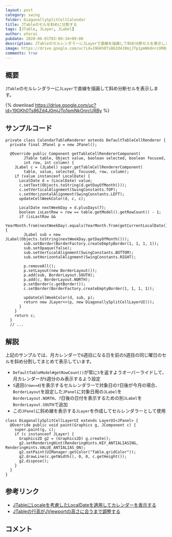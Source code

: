 ```yaml
---
layout: post
category: swing
folder: DiagonallySplitCellCalendar
title: JTableのセルを斜めに分割する
tags: [JTable, JLayer, JLabel]
author: aterai
pubdate: 2020-06-01T03:09:34+09:00
description: JTableのセルレンダラーにJLayerで直線を描画して斜め分断セルを表示します。
image: https://drive.google.com/uc?id=19GKh0Ts86Zd4J0mjJTp1pmNkOnrcURBy
comments: true
---
```

## 概要
`JTable`のセルレンダラーに`JLayer`で直線を描画して斜め分断セルを表示します。

{% download https://drive.google.com/uc?id=19GKh0Ts86Zd4J0mjJTp1pmNkOnrcURBy %}

## サンプルコード
<pre class="prettyprint"><code>private class CalendarTableRenderer extends DefaultTableCellRenderer {
  private final JPanel p = new JPanel();

  @Override public Component getTableCellRendererComponent(
        JTable table, Object value, boolean selected, boolean focused,
        int row, int column) {
    JLabel c = (JLabel) super.getTableCellRendererComponent(
        table, value, selected, focused, row, column);
    if (value instanceof LocalDate) {
      LocalDate d = (LocalDate) value;
      c.setText(Objects.toString(d.getDayOfMonth()));
      c.setVerticalAlignment(SwingConstants.TOP);
      c.setHorizontalAlignment(SwingConstants.LEFT);
      updateCellWeekColor(d, c, c);

      LocalDate nextWeekDay = d.plusDays(7);
      boolean isLastRow = row == table.getModel().getRowCount() - 1;
      if (isLastRow &amp;&amp;
          YearMonth.from(nextWeekDay).equals(YearMonth.from(getCurrentLocalDate()))) {
        JLabel sub = new JLabel(Objects.toString(nextWeekDay.getDayOfMonth()));
        sub.setBorder(BorderFactory.createEmptyBorder(1, 1, 1, 1));
        sub.setOpaque(false);
        sub.setVerticalAlignment(SwingConstants.BOTTOM);
        sub.setHorizontalAlignment(SwingConstants.RIGHT);

        p.removeAll();
        p.setLayout(new BorderLayout());
        p.add(sub, BorderLayout.SOUTH);
        p.add(c, BorderLayout.NORTH);
        p.setBorder(c.getBorder());
        c.setBorder(BorderFactory.createEmptyBorder(1, 1, 1, 1));

        updateCellWeekColor(d, sub, p);
        return new JLayer&lt;&gt;(p, new DiagonallySplitCellLayerUI());
      }
    }
    return c;
  }
  // ...
</code></pre>

## 解説
上記のサンプルでは、月カレンダーで`6`週目になる日を前の`5`週目の同じ曜日のセルを斜め分割してまとめて表示しています。

- `DefaultTableModel#getRowCount()`が常に`5`を返すようオーバーライドして、月カレンダーが`5`週分のみ表示するよう設定
- `5`週目(`row==4`)を表示するセルレンダラーで対象日の`7`日後が今月の場合、`BorderLayout`を設定した`JPanel`に対象日用の`JLabel`を`BorderLayout.NORTH`、`7`日後の日付を表示するための別`JLabel`を`BorderLayout.SOUTH`で追加
- この`JPanel`に斜め線を表示する`JLayer`を作成してセルレンダラーとして使用

<!-- dummy comment line for breaking list -->

<pre class="prettyprint"><code>class DiagonallySplitCellLayerUI extends LayerUI&lt;JPanel&gt; {
  @Override public void paint(Graphics g, JComponent c) {
    super.paint(g, c);
    if (c instanceof JLayer) {
      Graphics2D g2 = (Graphics2D) g.create();
      g2.setRenderingHint(RenderingHints.KEY_ANTIALIASING, RenderingHints.VALUE_ANTIALIAS_ON);
      g2.setPaint(UIManager.getColor("Table.gridColor"));
      g2.drawLine(c.getWidth(), 0, 0, c.getHeight());
      g2.dispose();
    }
  }
}
</code></pre>

## 参考リンク
- [JTableにLocaleを考慮したLocalDateを適用してカレンダーを表示する](https://ateraimemo.com/Swing/CalendarViewTable.html)
- [JTableの行高がJViewportの高さに合うまで調整する](https://ateraimemo.com/Swing/AdjustRowHeightFillsViewport.html)

<!-- dummy comment line for breaking list -->

## コメント
